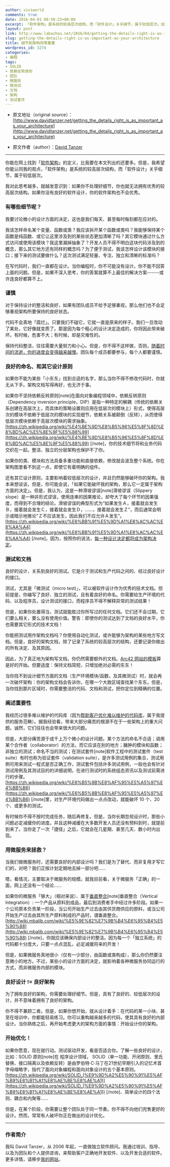 ```yaml
---
author: viviworld
comments: true
date: 2016-04-01 00:50:23+00:00
excerpt: 「软件架构」是系统的较高层次结构，而「软件设计」关乎细节，属于较低层次。如果你不处理好细节，你也就无法拥有优秀的较高层次结构。如果你没有良好的软件设计，你的软件架构也不会优秀。
layout: post
link: http://www.labazhou.net/2016/04/getting-the-details-right-is-as-important-as-your-architecture/
slug: getting-the-details-right-is-as-important-as-your-architecture
title: 细节和架构同等重要
wordpress_id: 3274
categories:
- 编程
tags:
- SOLID
- 依赖反转原则
- 团队
- 微服务
- 微测试
- 文档
- 架构
- 测试套件
---
```



	
  * 原文地址（original source）：[http://www.davidtanzer.net/getting_the_details_right_is_as_important_as_your_architecture](http://www.davidtanzer.net/getting_the_details_right_is_as_important_as_your_architecture)

	
  * 原文作者（author）：[David Tanzer](http://www.davidtanzer.net/)





* * *



你能在网上找到「[软件架构](https://en.wikipedia.org/wiki/Software_architecture)」的定义，比我要在本文列出的还要多。但是，我希望你能认同我的观点，「软件架构」是系统的较高层次结构，而「软件设计」关乎细节，属于较低层次。

我对此思考越多，就越发意识到：如果你不处理好细节，你也就无法拥有优秀的较高层次结构。如果你没有良好的软件设计，你的软件架构也不会优秀。


### 有哪些细节呢？


我要讨论微小的设计方面的决定，这也是我们每天、甚至每时每刻都在应对的。

我该怎样命名某个变量、函数或类？我应该拆开某个函数或类吗？我能够保持某个函数是纯函数、或它让这里涉及到的某些状态更加清晰了吗？其它模块通过什么方式访问或使用该模块？我这里漏掉抽象了？开发人员不得不明白这块代码涉及到的概念，那么其它地方还有同样的概念吗？为了便于测试，我该怎样设计该模块的接口；接下来的测试要做什么？这次测试满足轻量、专注、独立和清晰的标准吗？

在写代码时，我们一直都在设计。当你编程时，你不可能没有设计。你不能不回答上面的问题。但是，如果不深入思考，你的答案就算不上最佳的解决方案------或许连良好都算不上。


### 谨慎


对于保持设计的整洁和良好，如果有团队成员不给予足够重视，那么他们也不会足够重视架构所要保持的良好状态。

代码不会真地「腐烂」。只要我们不碰它，它就一直是原来的样子。我们一旦改动了某处，它好像就变质了。那是因为每个粗心的设计决定造成的，你将因此带来破坏。有时候，危害不大；有时候，却是灾难性的。

保持代码整洁，往往需要大量努力和小心。但是，你不得不这样做，否则，[随着时间的流逝，你的进度会变得越来越慢](http://devteams.at/well_crafted_code_quality_speed_budget)。团队每个成员都要参与，每个人都要谨慎。


### 良好的命名、和其它设计原则


如果你不能为某些「小东东」找到合适的名字，那么当你不得不修改代码时，你就无从下手。架构文档写得再好，也无济于事。

如果你不坚持依赖反转原则[note]在面向对象编程领域中，依赖反转原则（Dependency inversion principle，DIP）是指一种特定的解耦（传统的依赖关系创建在高层次上，而具体的策略设置则应用在低层次的模块上）形式，使得高层次的模块不依赖于低层次的模块的实现细节，依赖关系被颠倒（反转），从而使得低层次模块依赖于高层次模块的需求抽象。[https://zh.wikipedia.org/wiki/%E4%BE%9D%E8%B5%96%E5%8F%8D%E8%BD%AC%E5%8E%9F%E5%88%99](https://zh.wikipedia.org/wiki/%E4%BE%9D%E8%B5%96%E5%8F%8D%E8%BD%AC%E5%8E%9F%E5%88%99) [/note]，你的技术细节将和业务代码交织在一起。整洁、独立的分层架构也保护不了你。

如果你的类、模块和方法具备多重功能和直接依赖，修改就会波及整个系统。你在架构图里看不到这一点，即使它有着明确的组件。

还有其它设计原则，主要影响着较低层次的设计，并且仍然能够破坏你的架构。我本来想谈谈，但是，你可能会说，「如果它能破坏我的架构，那么它一定属于架构方面的决定」。但是，我认为，这是一种滑坡谬误[note]滑坡谬误（Slippery slope）是一种非形式谬误，使用连串的因果推论，却夸大了每个环节的因果强度，而得到不合理的结论。滑坡谬误的典型形式为“如果发生Ａ，接着就会发生Ｂ，接着就会发生Ｃ，接着就会发生Ｄ，……，接着就会发生Ｚ”，而后通常会明示或暗示地推论“Ｚ不应该发生，因此我们不应允许Ａ发生”。[https://zh.wikipedia.org/wiki/%E6%BB%91%E5%9D%A1%E8%AC%AC%E8%AA%A4](https://zh.wikipedia.org/wiki/%E6%BB%91%E5%9D%A1%E8%AC%AC%E8%AA%A4) [/note]。因为，按照你的说法，[每一种设计决定都将成为架构决定](http://www.labazhou.net/2014/09/refactoring-vs-re-architecting-vs-redesign-vs-rewriting/)。


### 测试和文档


良好的设计，关系到良好的测试。它是介于测试和生产代码之间的、经过良好设计的接口。

测试，尤其是「微测试（micro test)」，可以被软件设计作为优秀的技术文档。但前提是，你编写了良好、独立的测试，且有着良好的命名。你需要给生产环境的代码、以及程序员，设计测试的接口，而程序员不得不解释异常的测试结果！

但是，如果你处置得当，测试就能胜过你所写过的任何文档。它们还不会过期，它们要么相关，要么没有使用价值。警告：即使你的测试达到了文档的良好水平，你也需要其它形式的技术文档！

你能把测试用作架构文档吗？你使用自动化测试，或许能够为架构的某些地方写文档。但是，良好的架构文档，除了记录了系统的较高层次的结构，还要记录你做出的所有决定、及其原因。

因此，为了真正地为架构写文档，你仍然需要额外的文档。[Arc42 网站的模板](http://arc42.org/)算是好的开始。但要适度：保持文档简短，只增加绝对必需的东东！

当你找不到设计细节方面的文档（生产环境模块/函数，及其微测试）时，就会再一次破坏架构：你的架构文档会告诉你，在哪一个大致区域查找某个东东。但是，当你找到那片区域时，你需要整洁的代码、文档和测试，把你定位到精确的位置。


### 阐述重要性


我经历过很多难以维护的代码库（因为[帮助客户优化难以维护的代码库](http://www.davidtanzer.net/contact/Rescue_Legacy_Code)，属于我提供的服务范畴）。据我经验看，带来大部分痛苦的根源不在于一些架构上的重大问题。诚然，它们往往也会带来很大的问题。

但是，大部分痛苦源于成千上万个微小的设计问题。某个方法的命名不合适；调用某个合作者（collaborator）的方法，而它应该在别的地方；臃肿的模块和函数；非独立的测试；命名不当的测试；在测试套件[note]软件工程中的测试套件（test suite）有时也称为验证套件（validation suite），是许多测试用例的集合，测试用例可用来测试一程式是否正确工作，测试套件包括许多测试用例，一般也会有针对测试用例及其测试目的的详细说明，在进行测试时的系统组态资讯以及测试前需进行的步骤。[https://zh.wikipedia.org/wiki/%E6%B5%8B%E8%AF%95%E5%A5%97%E4%BB%B6](https://zh.wikipedia.org/wiki/%E6%B5%8B%E8%AF%95%E5%A5%97%E4%BB%B6) [/note]里，对生产环境代码做出一点点改动，就能破坏 10 个、20 个、或更多的测试。

有时候你不得不按时完成任务，随后再修复。但是，当你长期忽视设计时，那些小问题必定减缓你的进度。并且这种减缓在大多数开发人员还没有预料到时，就提前到来了。当你走了一次「捷径」之后，它就会在几星期、甚至几天、数小时内出现。


### 用微服务来拯救？


当我们做微服务时，还需要良好的内部设计吗？我们是为了替代、而非复用才写它们的，对吧？我们正按计划定期地去掉一部分吧……

嗯，看情况，主要取决于微服务的规模。就我目前看，关于微服务「正确」的一面，网上还没有一个结论……

如果你的微服务「够大」（相对来说）、属于[垂直整合](http://scs-architecture.org/)[note]垂直整合（Vertical Integration）: 一个产品从原料到成品，最后到消费者手中经过许多阶段。如果一个公司原本负责某一阶段，当公司开始生产过去由其供货商供应的原料，或当公司开始生产过去由其所生产原料制成的产品时，谓垂直整合。[http://wiki.mbalib.com/wiki/%E5%9E%82%E7%9B%B4%E6%95%B4%E5%90%88](http://wiki.mbalib.com/wiki/%E5%9E%82%E7%9B%B4%E6%95%B4%E5%90%88) [/note]，你就应该确保内部设计的整洁。因为每一个「独立系统」的代码都十分庞大，只要一点点混乱，必定减缓将来的开发！

但是，如果微服务真地很小（仅有一少部分，由函数或类构成），那么你仍然要注意微小的地方。不过，某些小的设计方面的决定，就影响着各种微服务协同运行的方式，而非微服务内部的模块。


### 良好设计 != 良好架构


为了拥有良好的架构，你需要处理好细节。但是，具有了良好的、较低层次的设计，并不意味着拥有了良好的架构。

你不得不兼顾二者。但是，如果你想开始，就从设计着手：在代码的某一小块、甚至在培训中，你都能轻易练习。你可以重构越来越多的代码，使其具有良好的内部设计。当你熟练之后，再开始考虑更大的架构方面的事情：开始设计你的架构。


### 开始优化！


如果你愿意，现在就行动。测试驱动开发，看是否适合你。了解一些良好的设计，比如：SOLID 原则[note]在 程序设计领域， SOLID（单一功能、开闭原则、里氏替换、接口隔离以及依赖反转）是由罗伯特·C·马丁在21世纪早期引入的记忆术首字母缩略字，指代了面向对象编程和面向对象设计的五个基本原则。[https://zh.wikipedia.org/wiki/SOLID_(%E9%9D%A2%E5%90%91%E5%AF%B9%E8%B1%A1%E8%AE%BE%E8%AE%A1)](https://zh.wikipedia.org/wiki/SOLID_(%E9%9D%A2%E5%90%91%E5%AF%B9%E8%B1%A1%E8%AE%BE%E8%AE%A1)) [/note]、简单设计的四个法则、耦合和内聚等……

但是，在某个阶段，你需要让整个团队处于同一节奏。你不得不向他们兜售更好的设计。然而，常常有人破坏你正在做出的设计优化。



* * *






### 作者简介


我叫 David Tanzer，从 2006 年起，一直做独立软件顾问。我通过培训、指导、以及为团队和个人提供咨询，来帮助客户正确地开发软件、以及开发合适的软件。更多详情，请移步[我的网站](http://www.davidtanzer.net/)。
